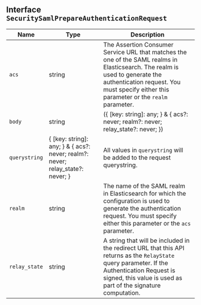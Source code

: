 ## Interface `SecuritySamlPrepareAuthenticationRequest`

| Name | Type | Description |
| - | - | - |
| `acs` | string | The Assertion Consumer Service URL that matches the one of the SAML realms in Elasticsearch. The realm is used to generate the authentication request. You must specify either this parameter or the `realm` parameter. |
| `body` | string | ({ [key: string]: any; } & { acs?: never; realm?: never; relay_state?: never; }) | All values in `body` will be added to the request body. |
| `querystring` | { [key: string]: any; } & { acs?: never; realm?: never; relay_state?: never; } | All values in `querystring` will be added to the request querystring. |
| `realm` | string | The name of the SAML realm in Elasticsearch for which the configuration is used to generate the authentication request. You must specify either this parameter or the `acs` parameter. |
| `relay_state` | string | A string that will be included in the redirect URL that this API returns as the `RelayState` query parameter. If the Authentication Request is signed, this value is used as part of the signature computation. |
